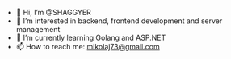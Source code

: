 - 👋 Hi, I’m @SHAGGYER
- 👀 I’m interested in backend, frontend development and server management
- 🌱 I’m currently learning Golang and ASP.NET
- 📫 How to reach me: mikolaj73@gmail.com


